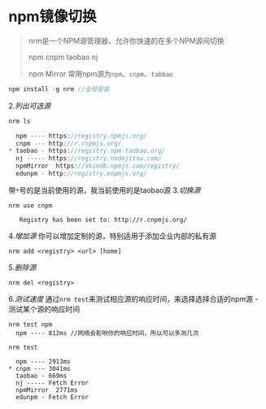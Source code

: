 # npm镜像切换

> nrm是一个NPM源管理器，允许你快速的在多个NPM源间切换
>
> npm cnpm taobao nj
>
> npm Mirror 常用npm源为`npm`、`cnpm`、`tabbao`

```javascript
npm install -g nrm //全局安装
```

2.*列出可选源*

```javascript
nrm ls

  npm ---- https://registry.npmjs.org/
  cnpm --- http://r.cnpmjs.org/
* taobao - https://registry.npm.taobao.org/
  nj ----- https://registry.nodejitsu.com/
  npmMirror  https://skimdb.npmjs.com/registry/
  edunpm - http://registry.enpmjs.org/
```

带`*`号的是当前使用的源，我当前使用的是taobao源 3.*切换源*

```
nrm use cnpm

   Registry has been set to: http://r.cnpmjs.org/
```

4.*增加源* 你可以增加定制的源，特别适用于添加企业内部的私有源

```
nrm add <registry> <url> [home]
```

5.*删除源*

```
nrm del <registry>
```

6.*测试速度* 通过`nrm test`来测试相应源的响应时间，来选择选择合适的npm源 - 测试某个源的响应时间

```
nrm test npm
  npm ---- 812ms //网络会影响你的响应时间，所以可以多测几次
```

```
nrm test

  npm ---- 2913ms
* cnpm --- 3041ms
  taobao - 669ms
  nj ----- Fetch Error
  npmMirror  2771ms
  edunpm - Fetch Error
```

# 